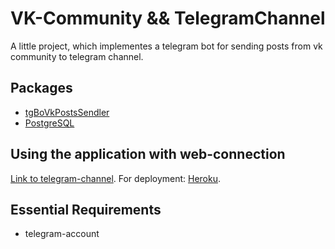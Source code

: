# VK-Community && TelegramChannel
A little project, which implementes a telegram bot for sending posts from vk community to telegram channel.

## Packages 
* [tgBoVkPostsSendler](https://github.com/yudintsevegor/tgBotVkPostsSendler)
* [PostgreSQL](https://github.com/lib/pq)

## Using the application with web-connection
[Link to telegram-channel](https://t.me/quotesMSU).
For deployment: [Heroku](https://heroku.com).

## Essential Requirements
* telegram-account
